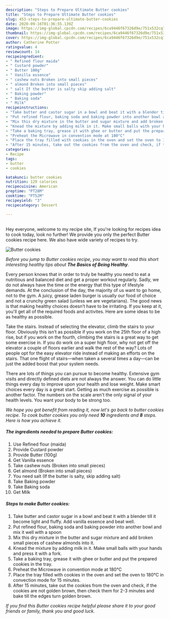 ```yaml
---
description: "Steps to Prepare Ultimate Butter cookies"
title: "Steps to Prepare Ultimate Butter cookies"
slug: 453-steps-to-prepare-ultimate-butter-cookies
date: 2020-09-16T01:36:55.139Z
image: https://img-global.cpcdn.com/recipes/6ca9446f67326d9e/751x532cq70/butter-cookies-recipe-main-photo.jpg
thumbnail: https://img-global.cpcdn.com/recipes/6ca9446f67326d9e/751x532cq70/butter-cookies-recipe-main-photo.jpg
cover: https://img-global.cpcdn.com/recipes/6ca9446f67326d9e/751x532cq70/butter-cookies-recipe-main-photo.jpg
author: Catherine Potter
ratingvalue: 4
reviewcount: 14
recipeingredient:
- " Refined flour maida"
- " Custard powder"
- " Butter 100g"
- " Vanilla essence"
- " cashew nuts Broken into small pieces"
- " almond Broken into small pieces"
- " salt If the butter is salty skip adding salt"
- " Baking powder"
- " Baking soda"
- " Milk"
recipeinstructions:
- "Take butter and castor sugar in a bowl and beat it with a blender till it become light and fluffy. Add vanilla essence and beat well."
- "Put refined flour, baking soda and baking powder into another bowl and mix it well with a spoon"
- "Mix this dry mixture in the butter and sugar mixture and add broken small pieces of cashew almonds into it."
- "Knead the mixture by adding milk in it. Make small balls with your hands and press it with a fork."
- "Take a baking tray, grease it with ghee or butter and put the prepared cookies in the tray."
- "Preheat the Microwave in convention mode at 180°C"
- "Place the tray filled with cookies in the oven and set the oven to 180°C in convection mode for 15 minutes."
- "After 15 minutes, take out the cookies from the oven and check, if the cookies are not golden brown, then check them for 2-3 minutes and bake till the edges turn golden brown."
categories:
- Recipe
tags:
- butter
- cookies

katakunci: butter cookies 
nutrition: 129 calories
recipecuisine: American
preptime: "PT28M"
cooktime: "PT52M"
recipeyield: "3"
recipecategory: Dessert

---
```

<br>
Hey everyone, welcome to my recipe site, If you're looking for recipes idea to cook today, look no further! We provide you only the perfect Butter cookies recipe here. We also have wide variety of recipes to try.
<br>


![Butter cookies](https://img-global.cpcdn.com/recipes/6ca9446f67326d9e/751x532cq70/butter-cookies-recipe-main-photo.jpg)

<i>Before you jump to Butter cookies recipe, you may want to read this short interesting healthy tips about <strong>The Basics of Being Healthy</strong>.</i>

Every person knows that in order to truly be healthy you need to eat a nutritious and balanced diet and get a proper workout regularly. Sadly, we do not always have the time or the energy that this type of lifestyle demands. At the conclusion of the day, the majority of us want to go home, not to the gym. A juicy, grease laden burger is usually our food of choice and not a crunchy green salad (unless we are vegetarians). The good news is that making healthy choices doesn’t have to be irritating. If you keep at it, you'll get all of the required foods and activites. Here are some ideas to be as healthy as possible.

Take the stairs. Instead of selecting the elevator, climb the stairs to your floor. Obviously this isn’t as possible if you work on the 25th floor of a high rise, but if you work on the fourth, climbing the stairs is a great way to get some exercise in. If you do work on a super high floor, why not get off the elevator a couple of floors earlier and walk the rest of the way? Lots of people opt for the easy elevator ride instead of making an efforts on the stairs. That one flight of stairs—when taken a several times a day—can be just the added boost that your system needs. 

There are lots of things you can pursue to become healthy. Extensive gym visits and directly defined diets are not always the answer. You can do little things every day to improve upon your health and lose weight. Make smart choices every day is a great start. Getting as much exercise as possible is another factor. The numbers on the scale aren't the only signal of your health levels. You want your body to be strong too. 


<i>We hope you got benefit from reading it, now let's go back to butter cookies recipe. To cook butter cookies you only need <strong>10</strong> ingredients and <strong>8</strong> steps. Here is how you achieve it.
</i>

##### The ingredients needed to prepare Butter cookies:

1. Use  Refined flour (maida)
1. Provide  Custard powder
1. Provide  Butter (100g)
1. Get  Vanilla essence
1. Take  cashew nuts (Broken into small pieces)
1. Get  almond (Broken into small pieces)
1. You need  salt (If the butter is salty, skip adding salt)
1. Take  Baking powder
1. Take  Baking soda
1. Get  Milk


##### Steps to make Butter cookies:

1. Take butter and castor sugar in a bowl and beat it with a blender till it become light and fluffy. Add vanilla essence and beat well.
1. Put refined flour, baking soda and baking powder into another bowl and mix it well with a spoon
1. Mix this dry mixture in the butter and sugar mixture and add broken small pieces of cashew almonds into it.
1. Knead the mixture by adding milk in it. Make small balls with your hands and press it with a fork.
1. Take a baking tray, grease it with ghee or butter and put the prepared cookies in the tray.
1. Preheat the Microwave in convention mode at 180°C
1. Place the tray filled with cookies in the oven and set the oven to 180°C in convection mode for 15 minutes.
1. After 15 minutes, take out the cookies from the oven and check, if the cookies are not golden brown, then check them for 2-3 minutes and bake till the edges turn golden brown.


<i>If you find this Butter cookies recipe helpful please share it to your good friends or family, thank you and good luck.</i>
